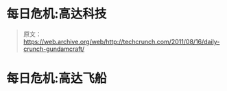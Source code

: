 # 每日危机:高达科技

> 原文：<https://web.archive.org/web/http://techcrunch.com/2011/08/16/daily-crunch-gundamcraft/>

# 每日危机:高达飞船